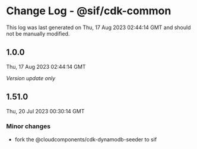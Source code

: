 # Change Log - @sif/cdk-common

This log was last generated on Thu, 17 Aug 2023 02:44:14 GMT and should not be manually modified.

## 1.0.0
Thu, 17 Aug 2023 02:44:14 GMT

_Version update only_

## 1.51.0
Thu, 20 Jul 2023 00:30:14 GMT

### Minor changes

- fork the @cloudcomponents/cdk-dynamodb-seeder to sif

